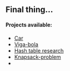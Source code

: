 ## Final thing...

#### Projects available:
* [Car](https://github.com/EmilioLem/portfolio/tree/main/disenio_analisis_algoritmos/car)
* [Viga-bola](https://github.com/EmilioLem/portfolio/tree/main/disenio_analisis_algoritmos/viga-bola)
* [Hash table research](https://github.com/EmilioLem/portfolio/blob/main/disenio_analisis_algoritmos/hashTable.md)
* [Knapsack-problem](https://github.com/EmilioLem/portfolio/blob/main/disenio_analisis_algoritmos/knapsack-problem.md)
* 

